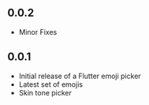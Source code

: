 ## 0.0.2

* Minor Fixes


## 0.0.1

* Initial release of a Flutter emoji picker
* Latest set of emojis
* Skin tone picker

